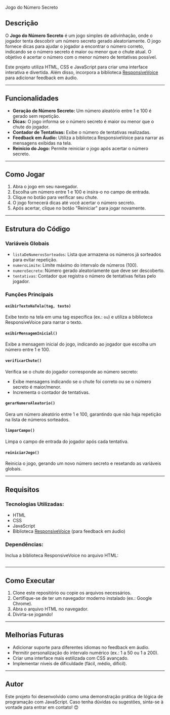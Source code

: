 Jogo do Número Secreto

## Descrição

O **Jogo do Número Secreto** é um jogo simples de adivinhação, onde o jogador tenta descobrir um número secreto gerado aleatoriamente. O jogo fornece dicas para ajudar o jogador a encontrar o número correto, indicando se o número secreto é maior ou menor que o chute atual. O objetivo é acertar o número com o menor número de tentativas possível.

Este projeto utiliza HTML, CSS e JavaScript para criar uma interface interativa e divertida. Além disso, incorpora a biblioteca [ResponsiveVoice](https://responsivevoice.org/) para adicionar feedback em áudio.

---

## Funcionalidades

- **Geração de Número Secreto:** Um número aleatório entre 1 e 100 é gerado sem repetição.
- **Dicas:** O jogo informa se o número secreto é maior ou menor que o chute do jogador.
- **Contador de Tentativas:** Exibe o número de tentativas realizadas.
- **Feedback em Áudio:** Utiliza a biblioteca ResponsiveVoice para narrar as mensagens exibidas na tela.
- **Reinício do Jogo:** Permite reiniciar o jogo após acertar o número secreto.

---

## Como Jogar

1. Abra o jogo em seu navegador.
2. Escolha um número entre 1 e 100 e insira-o no campo de entrada.
3. Clique no botão para verificar seu chute.
4. O jogo fornecerá dicas até você acertar o número secreto.
5. Após acertar, clique no botão "Reiniciar" para jogar novamente.

---

## Estrutura do Código

### Variáveis Globais

- `listaDeNumerosSorteados`: Lista que armazena os números já sorteados para evitar repetição.
- `numeroLimite`: Limite máximo do intervalo de números (100).
- `numeroSecreto`: Número gerado aleatoriamente que deve ser descoberto.
- `tentativas`: Contador que registra o número de tentativas feitas pelo jogador.

### Funções Principais

#### `exibirTextoNaTela(tag, texto)`
Exibe texto na tela em uma tag específica (ex.: `` ou ``) e utiliza a biblioteca ResponsiveVoice para narrar o texto.

#### `exibirMensagemInicial()`
Exibe a mensagem inicial do jogo, indicando ao jogador que escolha um número entre 1 e 100.

#### `verificarChute()`
Verifica se o chute do jogador corresponde ao número secreto:
- Exibe mensagens indicando se o chute foi correto ou se o número secreto é maior/menor.
- Incrementa o contador de tentativas.

#### `gerarNumeroAleatorio()`
Gera um número aleatório entre 1 e 100, garantindo que não haja repetição na lista de números sorteados.

#### `limparCampo()`
Limpa o campo de entrada do jogador após cada tentativa.

#### `reiniciarJogo()`
Reinicia o jogo, gerando um novo número secreto e resetando as variáveis globais.

---

## Requisitos

### Tecnologias Utilizadas:
- HTML
- CSS
- JavaScript
- Biblioteca [ResponsiveVoice](https://responsivevoice.org/) (para feedback em áudio)

### Dependências:
Inclua a biblioteca ResponsiveVoice no arquivo HTML:
```html

```

---

## Como Executar

1. Clone este repositório ou copie os arquivos necessários.
2. Certifique-se de ter um navegador moderno instalado (ex.: Google Chrome).
3. Abra o arquivo HTML no navegador.
4. Divirta-se jogando!

---

## Melhorias Futuras

- Adicionar suporte para diferentes idiomas no feedback em áudio.
- Permitir personalização do intervalo numérico (ex.: 1 a 50 ou 1 a 200).
- Criar uma interface mais estilizada com CSS avançado.
- Implementar níveis de dificuldade (fácil, médio, difícil).

---

## Autor

Este projeto foi desenvolvido como uma demonstração prática de lógica de programação com JavaScript. Caso tenha dúvidas ou sugestões, sinta-se à vontade para entrar em contato! 😊

